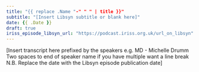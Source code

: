 ```yaml
---
title: "{{ replace .Name "-" " " | title }}"
subtitle: "[Insert Libsyn subtitle or blank here]"
date: {{ .Date }}
draft: true
iriss_episode_libsyn_url: "https://podcast.iriss.org.uk/url_on_libsyn"
---
```

[Insert transcript here prefixed by the speakers e.g.  MD - Michelle Drumm
Two spaces to end of speaker name if you have multiple want a line break
N.B. Replace the date with the Libsyn episode publication date]
